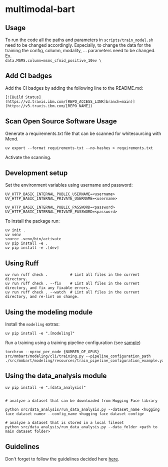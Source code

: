 # multimodal-bart

## Usage
To run the code all the paths and parameters in `scripts/train_model.sh` need to be changed accordingly.
Especially, to change the data for the training the config, column, modality, ... parameters need to be changed.
Ex.  
`data.MSMS.column=msms_cfmid_positive_10ev \`


## Add CI badges
Add the CI badges by adding the following line to the README.md: 
```console
[![Build Status](https://v3.travis.ibm.com/[REPO_ACCESS_LINK]branch=main)](https://v3.travis.ibm.com/[REPO_NAME])
```

## Scan Open Source Software Usage
Generate a requirements.txt file that can be scanned for whitesourcing with Mend. 
```console
uv export --format requirements-txt --no-hashes > requirements.txt
```
Activate the scanning. 

## Development setup

Set the environment variables using username and password: 

```console
UV_HTTP_BASIC_INTERNAL_PUBLIC_USERNAME=<username> 
UV_HTTP_BASIC_INTERNAL_PRIVATE_USERNAME=<username>

UV_HTTP_BASIC_INTERNAL_PUBLIC_PASSWORD=<password>
UV_HTTP_BASIC_INTERNAL_PRIVATE_PASSWORD=<password>
```
To install the package run:

```console
uv init .
uv venv
source .venv/bin/activate
uv pip install -e .
uv pip install -e .[dev]
```

## Using Ruff

```console
uv run ruff check .          # Lint all files in the current directory.
uv run ruff check . --fix    # Lint all files in the current directory, and fix any fixable errors.
uv run ruff check . --watch  # Lint all files in the current directory, and re-lint on change.
```

## Using the modeling module

Install the `modeling` extras:

```console
uv pip install -e ".[modeling]"
```

Run a training using a training pipeline configuration (see [sample](./src/mmbart/modeling/resources/train_pipeline_configuration_example.yaml))

```console
torchrun --nproc_per_node {NUMBER_OF_GPUS} src/mmbart/modeling/cli/training.py --pipeline_configuration_path ./src/mmbart/modeling/resources/train_pipeline_configuration_example.yaml
```

## Using the data_analysis module

```console
uv pip install -e ".[data_analysis]"


# analyze a dataset that can be downloaded from Hugging Face library

python src/data_analysis/run_data_analysis.py --dataset_name <hugging face dataset name> --config_name <hugging face dataset config>

# analyze a dataset that is stored in a local fileset 
python src/data_analysis/run_data_analysis.py --data_folder <path to main dataset folder>
```

## Guidelines

Don't forget to follow the guidelines decided here [here](https://github.ibm.com/AI4SD/ai4sd-misc/blob/main/markdown/coding_guidelines.md).
